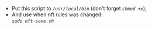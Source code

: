   * Put this script to *`/usr/local/bin`* (don't forget *`chmod +x`*);
  * And use when nft rules was changed:  
    *`sudo nft-save.sh`*
